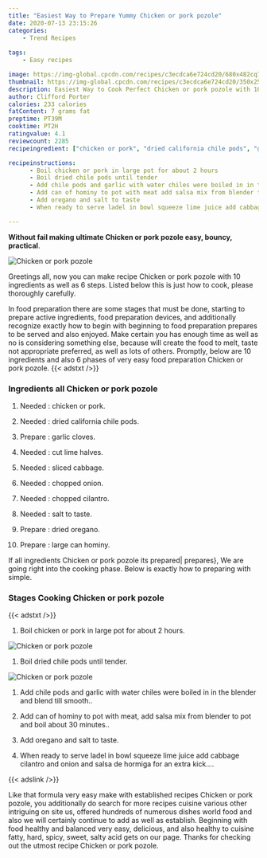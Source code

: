 ```yaml
---
title: "Easiest Way to Prepare Yummy Chicken or pork pozole"
date: 2020-07-13 23:15:26
categories:
    - Trend Recipes
    
tags:
    - Easy recipes

image: https://img-global.cpcdn.com/recipes/c3ecdca6e724cd20/680x482cq70/chicken-or-pork-pozole-recipe-main-photo.jpg
thumbnail: https://img-global.cpcdn.com/recipes/c3ecdca6e724cd20/350x250cq70/chicken-or-pork-pozole-recipe-main-photo.jpg
description: Easiest Way to Cook Perfect Chicken or pork pozole with 10 ingredients and 6 stages of easy cooking.
author: Clifford Porter
calories: 233 calories
fatContent: 7 grams fat
preptime: PT39M
cooktime: PT2H
ratingvalue: 4.1
reviewcount: 2285
recipeingredient: ["chicken or pork", "dried california chile pods", "garlic cloves", "cut lime halves", "sliced cabbage", "chopped onion", "chopped cilantro", "salt to taste", "dried oregano", "large can hominy"]

recipeinstructions: 
      - Boil chicken or pork in large pot for about 2 hours 
      - Boil dried chile pods until tender 
      - Add chile pods and garlic with water chiles were boiled in in the blender and blend till smooth 
      - Add can of hominy to pot with meat add salsa mix from blender to pot and boil about 30 minutes 
      - Add oregano and salt to taste 
      - When ready to serve ladel in bowl squeeze lime juice add cabbage cilantro and onion and salsa de hormiga for an extra kick

---
```




**Without fail making ultimate Chicken or pork pozole easy, bouncy, practical**. 


![Chicken or pork pozole](https://img-global.cpcdn.com/recipes/c3ecdca6e724cd20/680x482cq70/chicken-or-pork-pozole-recipe-main-photo.jpg "Chicken or pork pozole")




Greetings all, now you can make recipe Chicken or pork pozole with 10 ingredients as well as 6 steps. Listed below this is just how to cook, please thoroughly carefully.

In food preparation there are some stages that must be done, starting to prepare active ingredients, food preparation devices, and additionally recognize exactly how to begin with beginning to food preparation prepares to be served and also enjoyed. Make certain you has enough time as well as no is considering something else, because will create the food to melt, taste not appropriate preferred, as well as lots of others. Promptly, below are 10 ingredients and also 6 phases of very easy food preparation Chicken or pork pozole.
{{< adstxt />}}

### Ingredients all Chicken or pork pozole


1. Needed  : chicken or pork.

1. Needed  : dried california chile pods.

1. Prepare  : garlic cloves.

1. Needed  : cut lime halves.

1. Needed  : sliced cabbage.

1. Needed  : chopped onion.

1. Needed  : chopped cilantro.

1. Needed  : salt to taste.

1. Prepare  : dried oregano.

1. Prepare  : large can hominy.



If all ingredients Chicken or pork pozole its prepared| prepares}, We are going right into the cooking phase. Below is exactly how to preparing with simple.

### Stages Cooking Chicken or pork pozole

{{< adstxt />}}


1. Boil chicken or pork in large pot for about 2 hours.



![Chicken or pork pozole](https://img-global.cpcdn.com/steps/15c9e35debea21d0/160x128cq70/chicken-or-pork-pozole-recipe-step-1-photo.jpg" "Chicken or pork pozole")



1. Boil dried chile pods until tender.



![Chicken or pork pozole](https://img-global.cpcdn.com/steps/af9f3fbf0b4a27da/160x128cq70/chicken-or-pork-pozole-recipe-step-2-photo.jpg" "Chicken or pork pozole")



1. Add chile pods and garlic with water chiles were boiled in in the blender and blend till smooth..



1. Add can of hominy to pot with meat, add salsa mix from blender to pot and boil about 30 minutes..



1. Add oregano and salt to taste.



1. When ready to serve ladel in bowl squeeze lime juice add cabbage cilantro and onion and salsa de hormiga for an extra kick....





{{< adslink />}}

Like that formula very easy make with established recipes Chicken or pork pozole, you additionally do search for more recipes cuisine various other intriguing on site us, offered hundreds of numerous dishes world food and also we will certainly continue to add as well as establish. Beginning with food healthy and balanced very easy, delicious, and also healthy to cuisine fatty, hard, spicy, sweet, salty acid gets on our page. Thanks for checking out the utmost recipe Chicken or pork pozole.
